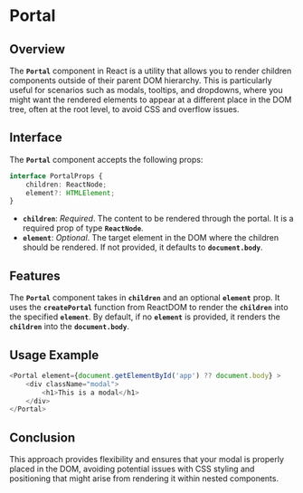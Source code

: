 # Portal
## Overview
The **`Portal`** component in React is a utility that allows you to render children components outside of their parent DOM hierarchy. This is particularly useful for scenarios such as modals, tooltips, and dropdowns, where you might want the rendered elements to appear at a different place in the DOM tree, often at the root level, to avoid CSS and overflow issues.

## Interface
The **`Portal`** component accepts the following props:
```typescript
interface PortalProps {
    children: ReactNode;
    element?: HTMLElement;
}
```
 - **`children`**: _Required_. The content to be rendered through the portal. It is a required prop of type **`ReactNode`**.
 - **`element`**: _Optional_.  The target element in the DOM where the children should be rendered. If not provided, it defaults to **`document.body`**.

## Features
The **`Portal`** component takes in **`children`** and an optional **`element`** prop. It uses the **`createPortal`** function from ReactDOM to render the **`children`** into the specified **`element`**. By default, if no **`element`** is provided, it renders the **`children`** into the **`document.body`**.

## Usage Example
```typescript jsx
<Portal element={document.getElementById('app') ?? document.body} >
    <div className="modal">
        <h1>This is a modal</h1>
    </div>
</Portal>
```

## Conclusion 
This approach provides flexibility and ensures that your modal is properly placed in the DOM, avoiding potential issues with CSS styling and positioning that might arise from rendering it within nested components.
